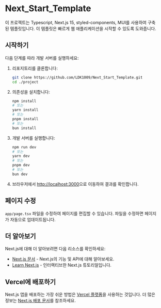# Next_Start_Template

이 프로젝트는 Typescript, Next.js 15, styled-components, MUI를 사용하여 구축된 템플릿입니다. 이 템플릿은 빠르게 웹 애플리케이션을 시작할 수 있도록 도와줍니다.

## 시작하기

다음 단계를 따라 개발 서버를 실행하세요:

1. 리포지토리를 클론합니다:
   ```bash
   git clone https://github.com/LDK1009/Next_Start_Template.git
   cd ./project
   ```

2. 의존성을 설치합니다:
   ```bash
   npm install
   # 또는
   yarn install
   # 또는
   pnpm install
   # 또는
   bun install
   ```

3. 개발 서버를 실행합니다:
   ```bash
   npm run dev
   # 또는
   yarn dev
   # 또는
   pnpm dev
   # 또는
   bun dev
   ```

4. 브라우저에서 [http://localhost:3000](http://localhost:3000)으로 이동하여 결과를 확인합니다.

## 페이지 수정

`app/page.tsx` 파일을 수정하여 페이지를 편집할 수 있습니다. 파일을 수정하면 페이지가 자동으로 업데이트됩니다.

## 더 알아보기

Next.js에 대해 더 알아보려면 다음 리소스를 확인하세요:

- [Next.js 문서](https://nextjs.org/docs) - Next.js의 기능 및 API에 대해 알아보세요.
- [Learn Next.js](https://nextjs.org/learn) - 인터랙티브한 Next.js 튜토리얼입니다.

## Vercel에 배포하기

Next.js 앱을 배포하는 가장 쉬운 방법은 [Vercel 플랫폼](https://vercel.com/new?utm_medium=default-template&filter=next.js&utm_source=create-next-app&utm_campaign=create-next-app-readme)을 사용하는 것입니다. 더 많은 정보는 [Next.js 배포 문서](https://nextjs.org/docs/app/building-your-application/deploying)를 참조하세요.
